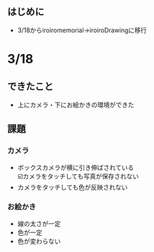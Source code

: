 ## はじめに
- 3/18からiroiromemorial→iroiroDrawingに移行
# 3/18
## できたこと
- 上にカメラ・下にお絵かきの環境ができた

## 課題
### カメラ
- ボックスカメラが横に引き伸ばされている   
☑️カメラをタッチしても写真が保存されない
- カメラをタッチしても色が反映されない

### お絵かき　
- 線の太さが一定
- 色が一定
- 色が変わらない




